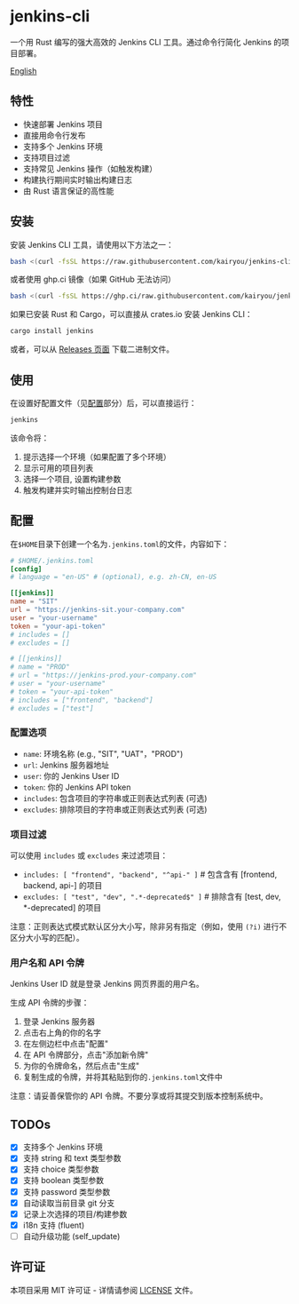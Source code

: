 # jenkins-cli

一个用 Rust 编写的强大高效的 Jenkins CLI 工具。通过命令行简化 Jenkins 的项目部署。

[English](README.md)

## 特性

- 快速部署 Jenkins 项目
- 直接用命令行发布
- 支持多个 Jenkins 环境
- 支持项目过滤
- 支持常见 Jenkins 操作（如触发构建）
- 构建执行期间实时输出构建日志
- 由 Rust 语言保证的高性能

## 安装

安装 Jenkins CLI 工具，请使用以下方法之一：

```bash
bash <(curl -fsSL https://raw.githubusercontent.com/kairyou/jenkins-cli/main/scripts/install.sh)
```

或者使用 ghp.ci 镜像（如果 GitHub 无法访问）

```bash
bash <(curl -fsSL https://ghp.ci/raw.githubusercontent.com/kairyou/jenkins-cli/main/scripts/install.sh)
```

如果已安装 Rust 和 Cargo，可以直接从 crates.io 安装 Jenkins CLI：

```bash
cargo install jenkins
```

或者，可以从 [Releases 页面](https://github.com/kairyou/jenkins-cli/releases) 下载二进制文件。

## 使用

在设置好配置文件（见[配置](#configuration)部分）后，可以直接运行：

```bash
jenkins
```

该命令将：

1. 提示选择一个环境（如果配置了多个环境）
2. 显示可用的项目列表
3. 选择一个项目, 设置构建参数
4. 触发构建并实时输出控制台日志

## 配置

在`$HOME`目录下创建一个名为`.jenkins.toml`的文件，内容如下：

```toml
# $HOME/.jenkins.toml
[config]
# language = "en-US" # (optional), e.g. zh-CN, en-US

[[jenkins]]
name = "SIT"
url = "https://jenkins-sit.your-company.com"
user = "your-username"
token = "your-api-token"
# includes = []
# excludes = []

# [[jenkins]]
# name = "PROD"
# url = "https://jenkins-prod.your-company.com"
# user = "your-username"
# token = "your-api-token"
# includes = ["frontend", "backend"]
# excludes = ["test"]
```

### 配置选项

- `name`: 环境名称 (e.g., "SIT", "UAT"，"PROD")
- `url`: Jenkins 服务器地址
- `user`: 你的 Jenkins User ID
- `token`: 你的 Jenkins API token
- `includes`: 包含项目的字符串或正则表达式列表 (可选)
- `excludes`: 排除项目的字符串或正则表达式列表 (可选)

### 项目过滤

可以使用 `includes` 或 `excludes` 来过滤项目：

- `includes: [ "frontend", "backend", "^api-" ]` # 包含含有 [frontend, backend, api-] 的项目
- `excludes: [ "test", "dev", ".*-deprecated$" ]` # 排除含有 [test, dev, *-deprecated] 的项目

注意：正则表达式模式默认区分大小写，除非另有指定（例如，使用 `(?i)` 进行不区分大小写的匹配）。

### 用户名和 API 令牌

Jenkins User ID 就是登录 Jenkins 网页界面的用户名。

生成 API 令牌的步骤：

1. 登录 Jenkins 服务器
2. 点击右上角的你的名字
3. 在左侧边栏中点击"配置"
4. 在 API 令牌部分，点击"添加新令牌"
5. 为你的令牌命名，然后点击"生成"
6. 复制生成的令牌，并将其粘贴到你的`.jenkins.toml`文件中

注意：请妥善保管你的 API 令牌。不要分享或将其提交到版本控制系统中。

## TODOs

- [x] 支持多个 Jenkins 环境
- [x] 支持 string 和 text 类型参数
- [x] 支持 choice 类型参数
- [x] 支持 boolean 类型参数
- [x] 支持 password 类型参数
- [x] 自动读取当前目录 git 分支
- [x] 记录上次选择的项目/构建参数
- [x] i18n 支持 (fluent)
- [ ] 自动升级功能 (self_update)

## 许可证

本项目采用 MIT 许可证 - 详情请参阅 [LICENSE](LICENSE) 文件。
